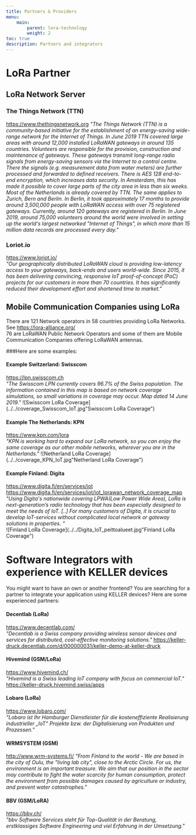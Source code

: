 ```yaml
---
title: Partners & Providers
menu:
    main:
        parent: lora-technology
        weight: 2
toc: true
description: Partners and integrators
---
```


# LoRa Partner

## LoRa Network Server

### The Things Network (TTN)
https://www.thethingsnetwork.org
*"The Things Network (TTN) is a community-based initiative for the establishment of an energy-saving wide-range network for the Internet of Things. In June 2019 TTN covered large areas with around 12,000 installed LoRaWAN gateways in around 135 countries. Volunteers are responsible for the provision, construction and maintenance of gateways. These gateways transmit long-range radio signals from energy-saving sensors via the Internet to a control centre. There the signals (e.g. measurement data from water meters) are further processed and forwarded to defined receivers. There is AES 128 end-to-end encryption, which increases data security.
In Amsterdam, this has made it possible to cover large parts of the city area in less than six weeks. Most of the Netherlands is already covered by TTN. The same applies to Zurich, Bern and Berlin. In Berlin, it took approximately 17 months to provide around 3,500,000 people with LoRaWAN access with over 75 registered gateways. Currently, around 120 gateways are registered in Berlin.
In June 2019, around 75,000 volunteers around the world were involved in setting up the world's largest networked "Internet of Things", in which more than 15 million data records are processed every day."*


### Loriot.io
https://www.loriot.io/  
*"Our geographically distributed LoRaWAN cloud is providing low-latency access to your gateways, back-ends and users world-wide. Since 2015, it has been delivering convincing, responsive IoT proof-of-concept (PoC) projects for our customers in more than 70 countries. It has significantly reduced their development effort and shortened time to market."*

## Mobile Communication Companies using LoRa
There are 121 Network operators in 58 countries providing LoRa Networks. 
See https://lora-alliance.org/  
76 are LoRaWAN Public Network Operators and some of them are Mobile Communication Companies offering LoRaWAN antennas.

###Here are some examples:

#### Example Switzerland: Swisscom
https://lpn.swisscom.ch  
*"The Swisscom LPN currently covers 96.7% of the Swiss population. The information contained in this map is based on network coverage simulations, so small variations in coverage may occur. Map dated 14 June 2019."*
![Swisscom LoRa Coverage](../../coverage_Swisscom_IoT.jpg"Swisscom LoRa Coverage")

#### Example The Netherlands: KPN 
https://www.kpn.com/lora  
*"KPN is working hard to expand our LoRa network, so you can enjoy the same coverage as our other mobile networks, wherever you are in the Netherlands."*
![Netherland LoRa Coverage](../../coverage_KPN_IoT.jpg"Netherland LoRa Coverage")

#### Example Finland: Digita 
https://www.digita.fi/en/services/iot  
https://www.digita.fi/en/services/iot/iot_lorawan_network_coverage_map  
*"Using Digita's nationwide covering LPWA(Low Power Wide Area), LoRa is next-generation’s radio technology that has been especially designed to meet the needs of IoT. [..] For many customers of Digita, it is crucial to develop IoT-services without complicated local network or gateway solutions in properties. "*  
![Finland LoRa Coverage](../../Digita_IoT_peittoalueet.jpg"Finland LoRa Coverage")

# Software Integrators with experience with KELLER devices
You might want to have an own or another frontend? You are searching for a partner to integrate your application using KELLER devices? Here are some experienced partners:  

#### Decentlab (LoRa)
https://www.decentlab.com/   
*"Decentlab is a Swiss company providing wireless sensor devices and services for distributed, cost-effective monitoring solutions."*
https://keller-druck.decentlab.com/d/000000031/keller-demo-at-keller-druck

#### Hivemind (GSM/LoRa)
https://www.hivemind.ch/  
*"Hivemind is a Swiss leading IoT company with focus on commercial IoT."*
https://keller-druck.hivemind.swiss/apps

#### Lobaro (LoRa)
https://www.lobaro.com/  
*"Lobaro ist Ihr Hamburger Dienstleister für die kosteneffiziente Realisierung industrieller „IoT“ Projekte bzw. der Digitalisierung von Produkten und Prozessen."*

#### WRMSYSTEM (GSM)
http://www.wrm-systems.fi/
*"From Finland to the world - We are based in the city of Oulu, the "living lab city", close to the Arctic Circle. For us, the environment is an important treasure. We aim that our position in the sector may contribute to fight the water scarcity for human consumption, protect the environment from possible damages caused by agriculture or industry, and prevent water catastrophes."*

#### BBV (GSM/LoRA)
https://bbv.ch/   
*"bbv Software Services steht für Top-Qualität in der Beratung, erstklassiges Software Engineering und viel Erfahrung in der Umsetzung."*
